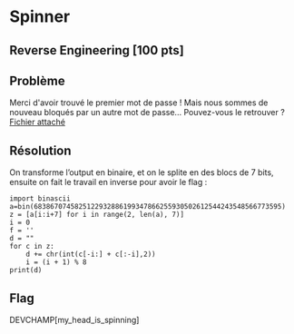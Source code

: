 # Spinner
## Reverse Engineering [100 pts]
## Problème 
Merci d'avoir trouvé le premier mot de passe ! Mais nous sommes de nouveau bloqués par un autre mot de passe... Pouvez-vous le retrouver ?  
[Fichier attaché](files/2spinner.py)
## Résolution
On transforme l’output en binaire, et on le splite en des blocs de 7 bits, ensuite on fait le travail en inverse pour avoir le flag :  
```python3
import binascii
a=bin(6838670745825122932886199347866255930502612544243548566773595)
z = [a[i:i+7] for i in range(2, len(a), 7)]
i = 0
f = ''
d = ""
for c in z:
    d += chr(int(c[-i:] + c[:-i],2))
    i = (i + 1) % 8
print(d)

```

## Flag

DEVCHAMP[my_head_is_spinning]

